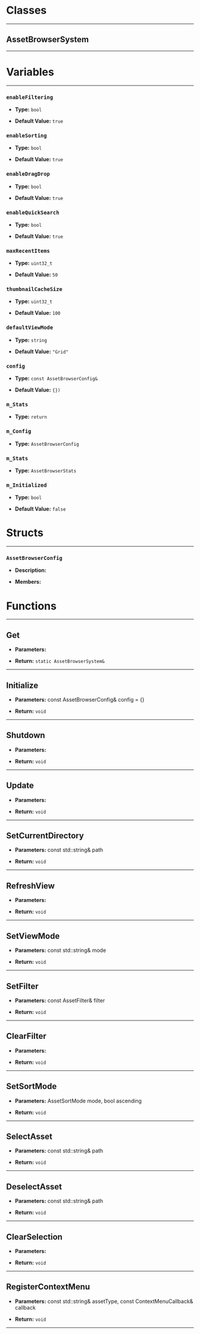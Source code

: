 # Classes
---

## AssetBrowserSystem
---




# Variables
---

### `enableFiltering`

- **Type:** `bool`

- **Default Value:** `true`



### `enableSorting`

- **Type:** `bool`

- **Default Value:** `true`



### `enableDragDrop`

- **Type:** `bool`

- **Default Value:** `true`



### `enableQuickSearch`

- **Type:** `bool`

- **Default Value:** `true`



### `maxRecentItems`

- **Type:** `uint32_t`

- **Default Value:** `50`



### `thumbnailCacheSize`

- **Type:** `uint32_t`

- **Default Value:** `100`



### `defaultViewMode`

- **Type:** `string`

- **Default Value:** `"Grid"`



### `config`

- **Type:** `const AssetBrowserConfig&`

- **Default Value:** `{})`



### `m_Stats`

- **Type:** `return`



### `m_Config`

- **Type:** `AssetBrowserConfig`



### `m_Stats`

- **Type:** `AssetBrowserStats`



### `m_Initialized`

- **Type:** `bool`

- **Default Value:** `false`




# Structs
---

### `AssetBrowserConfig`

- **Description:** 

- **Members:**




# Functions
---

## Get



- **Parameters:** 

- **Return:** `static AssetBrowserSystem&`

---

## Initialize



- **Parameters:** const AssetBrowserConfig& config = {}

- **Return:** `void`

---

## Shutdown



- **Parameters:** 

- **Return:** `void`

---

## Update



- **Parameters:** 

- **Return:** `void`

---

## SetCurrentDirectory



- **Parameters:** const std::string& path

- **Return:** `void`

---

## RefreshView



- **Parameters:** 

- **Return:** `void`

---

## SetViewMode



- **Parameters:** const std::string& mode

- **Return:** `void`

---

## SetFilter



- **Parameters:** const AssetFilter& filter

- **Return:** `void`

---

## ClearFilter



- **Parameters:** 

- **Return:** `void`

---

## SetSortMode



- **Parameters:** AssetSortMode mode, bool ascending

- **Return:** `void`

---

## SelectAsset



- **Parameters:** const std::string& path

- **Return:** `void`

---

## DeselectAsset



- **Parameters:** const std::string& path

- **Return:** `void`

---

## ClearSelection



- **Parameters:** 

- **Return:** `void`

---

## RegisterContextMenu



- **Parameters:** const std::string& assetType, 
                           const ContextMenuCallback& callback

- **Return:** `void`

---
